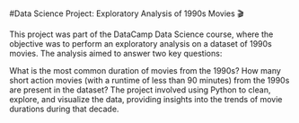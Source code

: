 #Data Science Project: Exploratory Analysis of 1990s Movies 🎬

This project was part of the DataCamp Data Science course, where the objective was to perform an exploratory analysis on a dataset of 1990s movies. The analysis aimed to answer two key questions:

What is the most common duration of movies from the 1990s?
How many short action movies (with a runtime of less than 90 minutes) from the 1990s are present in the dataset?
The project involved using Python to clean, explore, and visualize the data, providing insights into the trends of movie durations during that decade.
